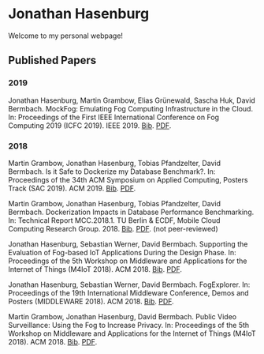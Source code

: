# Jonathan Hasenburg

Welcome to my personal webpage!

## Published Papers

### 2019

Jonathan Hasenburg, Martin Grambow, Elias Grünewald, Sascha Huk, David Bermbach. MockFog: Emulating Fog Computing Infrastructure in the Cloud. In: Proceedings of the First IEEE International Conference on Fog Computing 2019 (ICFC 2019). IEEE 2019. [Bib](http://www.mcc.tu-berlin.de/fileadmin/fg344/publications/2019-02-11_mockfog.bib). [PDF](http://www.mcc.tu-berlin.de/fileadmin/fg344/publications/2019-02-11_mockfog.pdf).

### 2018

Martin Grambow, Jonathan Hasenburg, Tobias Pfandzelter, David Bermbach. Is it Safe to Dockerize my Database Benchmark?. In: Proceedings of the 34th ACM Symposium on Applied Computing, Posters Track (SAC 2019). ACM 2019. [Bib](http://dbermbach.github.io/publications/2018-sac-dads.bib). [PDF](http://dbermbach.github.io/publications/2019-sac-dads.pdf).

Martin Grambow, Jonathan Hasenburg, Tobias Pfandzelter, David Bermbach. Dockerization Impacts in Database Performance Benchmarking. In: Technical Report MCC.2018.1. TU Berlin & ECDF, Mobile Cloud Computing Research Group. 2018. [Bib](http://dbermbach.github.io/publications/techreport-mcc.2018.1.bib). [PDF](https://arxiv.org/abs/1812.04362). (not peer-reviewed)

Jonathan Hasenburg, Sebastian Werner, David Bermbach. Supporting the Evaluation of Fog-based IoT Applications During the Design Phase. In: Proceedings of the 5th Workshop on Middleware and Applications for the Internet of Things (M4IoT 2018). ACM 2018. [Bib](http://www.mcc.tu-berlin.de/fileadmin/fg344/publications/2018-11-01_fogexplorer-m4iot.bib). [PDF](http://www.mcc.tu-berlin.de/fileadmin/fg344/publications/2018-11-01_fogexplorer-m4iot.pdf).

Jonathan Hasenburg, Sebastian Werner, David Bermbach. FogExplorer. In: Proceedings of the 19th International Middleware Conference, Demos and Posters (MIDDLEWARE 2018). ACM 2018. [Bib](http://www.mcc.tu-berlin.de/fileadmin/fg344/publications/2018-11-01_fogexplorer-demo.bib). [PDF](http://www.mcc.tu-berlin.de/fileadmin/fg344/publications/2018-11-01_fogexplorer_demo.pdf).

Martin Grambow, Jonathan Hasenburg, David Bermbach. Public Video Surveillance: Using the Fog to Increase Privacy. In: Proceedings of the 5th Workshop on Middleware and Applications for the Internet of Things (M4IoT 2018). ACM 2018. [Bib](http://www.mcc.tu-berlin.de/fileadmin/fg344/publications/2018-11-01_surveillance_m4iot.bib). [PDF](http://www.mcc.tu-berlin.de/fileadmin/fg344/publications/2018-11-01_surveillance_m4iot.pdf).
